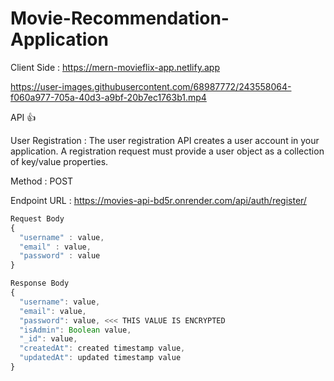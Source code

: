 # Movie-Recommendation-Application

Client Side : https://mern-movieflix-app.netlify.app

https://user-images.githubusercontent.com/68987772/243558064-f060a977-705a-40d3-a9bf-20b7ec1763b1.mp4


API 👍

User Registration :
The user registration API creates a user account in your application. A registration request must provide a user object as a collection of key/value properties.

Method : POST

Endpoint URL : https://movies-api-bd5r.onrender.com/api/auth/register/
```js
Request Body
{
  "username" : value,
  "email" : value,
  "password" : value
}

Response Body
{
  "username": value,
  "email": value,
  "password": value, <<< THIS VALUE IS ENCRYPTED
  "isAdmin": Boolean value,
  "_id": value,
  "createdAt": created timestamp value,
  "updatedAt": updated timestamp value
}
```
